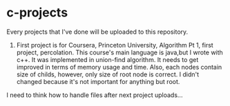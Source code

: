 # c-projects
Every projects that I've done will be uploaded to this repository.

1. First project is for Coursera, Princeton University, Algorithm Pt 1, first project, percolation. This course's main language is java,but I wrote with c++. It was implemented in union-find algorithm. It needs to get improved in terms of memory usage and time. Also, each nodes contain size of childs, however, only size of root node is correct. I didn't changed because it's not important for anything but root.

I need to think how to handle files after next project uploads...

